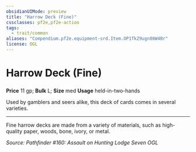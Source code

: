 ```yaml
---
obsidianUIMode: preview
title: "Harrow Deck (Fine)"
cssclasses: pf2e,pf2e-action
tags:
  - trait/common
aliases: "Compendium.pf2e.equipment-srd.Item.OP1TkZ9ugn86W4Br"
license: OGL
---
```

# Harrow Deck (Fine)

### 


**Price** 11 gp; 
**Bulk** L; **Size** med
**Usage** held-in-two-hands

Used by gamblers and seers alike, this deck of cards comes in several varieties.

* * *

Fine harrow decks are made from a variety of materials, such as high-quality paper, woods, bone, ivory, or metal.

*Source: Pathfinder #160: Assault on Hunting Lodge Seven*
*OGL*